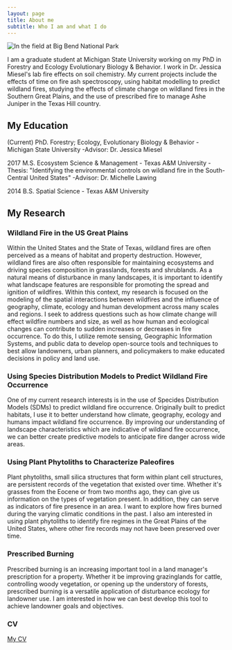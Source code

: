 ```yaml
---
layout: page
title: About me
subtitle: Who I am and what I do
---
```


![In the field at Big Bend National Park](https://ctbrooke.github.io/img/field.png  "In the field at Big Bend National Park")

I am a graduate student at Michigan State University working on my PhD in Forestry and Ecology Evolutionary Biology & Behavior. I work in Dr. Jessica Miesel's lab fire effects on soil chemistry. My current projects include the effects of time on fire ash spectroscopy, using habitat modelling to predict wildland fires, studying the effects of climate change on wildland fires in the Southern Great Plains, and the use of prescribed fire to manage Ashe Juniper in the Texas Hill country. 


## My Education
(Current)	PhD. Forestry; Ecology, Evolutionary Biology & Behavior - Michigan State University
	-Advisor: Dr. Jessica Miesel

2017		M.S. Ecosystem Science & Management - Texas A&M University
	-Thesis: "Identifying the environmental controls on wildland fire in the South-Central United States"
	-Advisor: Dr. Michelle Lawing
	
2014		B.S. Spatial Science - Texas A&M University

## My Research

### Wildland Fire in the US Great Plains

   Within the United States and the State of Texas, wildland fires are often perceived as a means of habitat and property destruction. However, wildland fires are also often responsible for maintaining ecosystems and driving species composition in grasslands, forests and shrublands. As a natural means of disturbance in many landscapes, it is important to identify what landscape features are responsible for promoting the spread and ignition of wildfires. Within this context, my research is focused on the modeling of the spatial interactions between wildfires and the influence of geography, climate, ecology and human development across many scales and regions. I seek to address questions such as how climate change will effect wildfire numbers and size, as well as how human and ecological changes can contribute to sudden increases or decreases in fire occurrence. To do this, I utilize remote sensing, Geographic Information Systems, and public data to develop open-source tools and techniques to best allow landowners, urban planners, and policymakers to make educated decisions in policy and land use.

### Using Species Distribution Models to Predict Wildland Fire Occurrence

   One of my current research interests is in the use of Specides Distribution Models (SDMs) to predict wildland fire occurrence. Originally built to predict habitats, I use it to better understand how climate, geography, ecology and humans impact wildland fire occurrence. By improving our understanding of landscape characteristics which are indicative of wildland fire occurrence, we can better create predictive models to anticipate fire danger across wide areas.

### Using Plant Phytoliths to Characterize Paleofires

   Plant phytoliths, small silica structures that form within plant cell structures, are persistent records of the vegetation that existed over time. Whether it's grasses from the Eocene or from two months ago, they can give us information on the types of vegetation present. In addition, they can serve as indicators of fire presence in an area. I want to explore how fires burned during the varying climatic conditions in the past. I also am interested in using plant phytoliths to identify fire regimes in the Great Plains of the United States, where other fire records may not have been preserved over time.


### Prescribed Burning

   Prescribed burning is an increasing important tool in a land manager's prescription for a property. Whether it be improving grazinglands for cattle, controlling woody vegetation, or opening up the understory of forests, prescribed burning is a versatile application of disturbance ecology for landowner use. I am interested in how we can best develop this tool to achieve landowner goals and objectives.

	
### CV


[My CV](https:\\ctbrooke.github.io\img\ChaseT.Brooke-CurriculumVitae-v1.5.pdf   "My CV")

